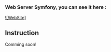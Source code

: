 ### Web Server Symfony, you can see it here :

[![WebSite]](http://rirecestmarrant.fr/t)

## Instruction

Comming soon!



